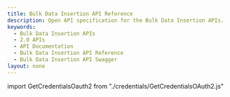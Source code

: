 ```yaml
---
title: Bulk Data Insertion API Reference
description: Open API specification for the Bulk Data Insertion APIs.
keywords:
  - Bulk Data Insertion APIs
  - 2.0 APIs
  - API Documentation
  - Bulk Data Insertion API Reference
  - Bulk Data Insertion API Swagger
layout: none
---
```

import GetCredentialsOauth2 from "./credentials/GetCredentialsOAuth2.js"

<GetCredentialsOauth2 />

<RedoclyAPIBlock src="/analytics-2.0-apis/bulk-data-insertion.json" scrollYOffset={64}/>
